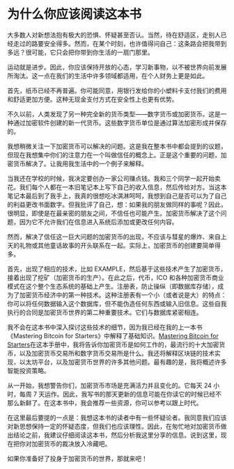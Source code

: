 # 为什么你应该阅读这本书

大多数人对新想法抱有极大的恐惧、怀疑甚至否认。当然，待在舒适区，走别人已经走过的路要安全得多。然而，在某个时刻，也许值得问自己：这条路会把我带到多远？很可能，它只会把你带到你生活的一扇门那里。

运动就是进步。因此，你应该保持开放的心态，学习新事物，以不被世界向前发展所淘汰。这一点在我们的生活中许多领域都适用，在个人财务上更是如此。

首先，纸币已经不再普遍。你可能同意，用银行发给你的小塑料卡支付我们的费用和舒适更加方便。这种无现金支付方式在安全性上也更有优势。

不久以前，人类发现了另一种完全新的货币类型——数字货币或加密货币。这是一种通过加密软件创建的新一代货币。这些数字货币单位是通过算法加密形成并保存的。

我想稍微关注一下加密货币可以解决的问题。这是我在整本书中都会提到的议题，但现在我想集中你们的注意力在一个叫做信任的概念上。正是这个重要的问题，加密货币解决了。让我用我生活中的一个例子来解释。

当我还在学校的时候，我决定要创办一家公司赚点钱。我和三个同学一起开始卖花。我们每个人都在一本旧笔记本上写下自己的收入信息，然后传给对方。当这本笔记本最后到了我手上，我真的很想吃冰淇淋呵呵，我想到自己是否可以为了自己的利益更改书面数字。但我批评了自己，想：如果我的朋友做同样的事呢？因此，很明显，即使是在最亲密的朋友之间，不信任也可能产生。加密货币解决了这个问题，因为它不允许我们在信息进入系统后添加或更改任何内容。

然而，解决了信任这一巨大问题的加密货币的出现，不应该与彗星的爆炸、来自上天的礼物或其他童话故事的开头联系在一起。实际上，加密货币的创建要简单得多。

首先，出现了相应的技术，比如 EXAMPLE，然后基于这些技术产生了加密货币，接着出现了挖矿（加密货币的生产）。在此之后，代币，ICO 和各种加密货币商业模式在这个整个生态系统的基础上产生。注册表，防止操纵（即数据库存储），成为了加密货币经济中的第一种技术。这种注册表有一个小（或者说是大）的特点：你可以将任何数据输入这个数据库，但不能伪造任何东西或输入旧信息。这些自我执行的合同是加密货币世界的第二种重要技术。它们与数据库紧密相连。

我不会在这本书中深入探讨这些技术的细节，因为我已经在我的上一本书《Mastering Bitcoin for Starters》中解释了基础知识。[Mastering Bitcoin for Starters](https://www.amazon.com/Mastering-Bitcoin-Starters-Cryptocurrency-Technologies-ebook/dp/B0741T771J/ref=sr_1_5?s=digital-text&ie=UTF8&qid=1509101839&sr=1-5&keywords=bitcoin)在这本手册中，我将告诉你加密货币是如何工作的，最流行的十大加密货币，以及加密货币交易所和数字货币交易所是什么。我还将解释区块链的技术实现，以太坊平台，以及加密货币世界的许多其他问题。最有趣的是，我将概述许多智能投资策略。

从一开始，我想警告你们，加密货币市场是充满活力并且变化的。它每天 24 小时，每周 7 天运作。因此，我写书的那天更新的信息可能在你读它的时候已经不那么新鲜了。在这本书中，我会推荐一些资源，你可以参考以跟上时代。

在这里最后要提的一点是：我想这本书的读者中有一些怀疑论者。我同意我们应该对新思想保持一定的怀疑态度，但我们也应该理性。因此，在匆忙地对加密货币做出结论之前，我建议仔细阅读这本书，然后分析我这里分享的信息。说到这里，现在把你对加密货币的裁决放入冷藏吧。

如果你准备好了投身于加密货币的世界，那就来吧！
